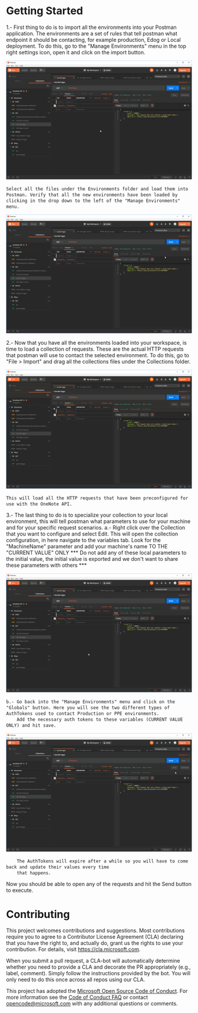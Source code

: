 # Getting Started

1.- First thing to do is to import all the environments into your Postman application. 
    The environments are a set of rules that tell postman what endpoint it should be contacting, for example production, Edog or Local deployment.
    To do this, go to the "Manage Environments" menu in the top right settings icon, open it and click on the import button. 

![Manage_Environments-Import](/img/Manage_Environments-Import.gif)

    Select all the files under the Environments folder and load them into Postman. Verify that all the new environments have been loaded by 
    clicking in the drop down to the left of the "Manage Environments" menu.

![Manage_Environments-Import](/img/Manage_Environments-DropDown.gif)

2.- Now that you have all the environments loaded into your workspace, is time to load a collection of requests. These are the actual HTTP requests
    that postman will use to contact the selected environment. To do this, go to "File > Import" and drag all the collections files under the Collections folder.

![Manage_Environments-Import](/img/Collection-Import.gif)

    This will load all the HTTP requests that have been preconfigured for use with the OneNote API.

3.- The last thing to do is to specialize your collection to your local environment, this will tell postman what parameters to use for your machine and for your specific request scenarios.
    a.- Right click over the Collection that you want to configure and select Edit. This will open the collection configuration, in here navigate to the variables tab. 
        Look for the "MachineName" parameter and add your machine's name TO THE "CURRENT VALUE" ONLY 
            *** Do not add any of these local parameters to the initial value, the initial value is exported and we don't want to share these parameters with others *** 

![Manage_Environments-Import](/img/Collection-Variables.gif)

    b.- Go back into the "Manage Environments" menu and click on the "Globals" button. Here you will see the two different types of AuthTokens used to contact Production or PPE environments. 
        Add the necessary auth tokens to these variables (CURRENT VALUE ONLY) and hit save. 
        
![Manage_Environments-Import](/img/Manage_Environments-Globals.gif)

        The AuthTokens will expire after a while so you will have to come back and update their values every time
        that happens.

Now you should be able to open any of the requests and hit the Send button to execute.

# Contributing

This project welcomes contributions and suggestions.  Most contributions require you to agree to a
Contributor License Agreement (CLA) declaring that you have the right to, and actually do, grant us
the rights to use your contribution. For details, visit https://cla.microsoft.com.

When you submit a pull request, a CLA-bot will automatically determine whether you need to provide
a CLA and decorate the PR appropriately (e.g., label, comment). Simply follow the instructions
provided by the bot. You will only need to do this once across all repos using our CLA.

This project has adopted the [Microsoft Open Source Code of Conduct](https://opensource.microsoft.com/codeofconduct/).
For more information see the [Code of Conduct FAQ](https://opensource.microsoft.com/codeofconduct/faq/) or
contact [opencode@microsoft.com](mailto:opencode@microsoft.com) with any additional questions or comments.
